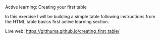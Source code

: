 Active learning: Creating your first table

In this exercise I will be building a simple table following instructions from the HTML table basics first active learning section.

Live web: https://gitthuma.github.io/creating_first_table/
